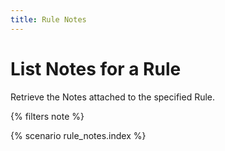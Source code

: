 ```yaml
---
title: Rule Notes
---
```


# List Notes for a Rule

Retrieve the Notes attached to the specified Rule.

{% filters note %}

{% scenario rule_notes.index %}
